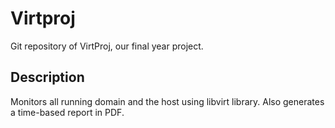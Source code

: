# Virtproj
Git repository of VirtProj, our final year project.

## Description
Monitors all running domain and the host using libvirt library. Also generates a time-based report in PDF.
